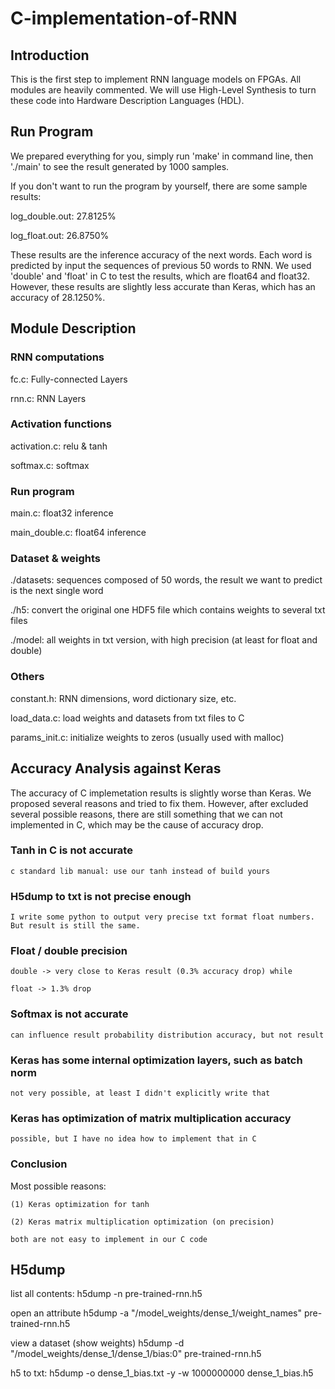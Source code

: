 # C-implementation-of-RNN

## Introduction
This is the first step to implement RNN language models on FPGAs. All modules are heavily commented. We will use High-Level Synthesis to turn these code into Hardware Description Languages (HDL). 

## Run Program
We prepared everything for you, simply run 'make' in command line, then './main' to see the result generated by 1000 samples.

If you don't want to run the program by yourself, there are some sample results:

log_double.out: 27.8125% 

log_float.out: 26.8750% 

These results are the inference accuracy of the next words. Each word is predicted by input the sequences of previous 50 words to RNN. We used 'double' and 'float' in C to test the results, which are float64 and float32. However, these results are slightly less accurate than Keras, which has an accuracy of 28.1250%. 

## Module Description

### RNN computations
fc.c: Fully-connected Layers 

rnn.c: RNN Layers 

### Activation functions
activation.c: relu & tanh 

softmax.c: softmax 

### Run program
main.c: float32 inference 

main_double.c: float64 inference 


### Dataset & weights
./datasets: sequences composed of 50 words, the result we want to predict is the next single word 

./h5: convert the original one HDF5 file which contains weights to several txt files 

./model: all weights in txt version, with high precision (at least for float and double) 


### Others
constant.h: RNN dimensions, word dictionary size, etc. 

load_data.c: load weights and datasets from txt files to C 

params_init.c: initialize weights to zeros (usually used with malloc) 

## Accuracy Analysis against Keras 
The accuracy of C implemetation results is slightly worse than Keras. We proposed several reasons and tried to fix them. However, after excluded several possible reasons, there are still something that we can not implemented in C, which may be the cause of accuracy drop.

### Tanh in C is not accurate 

	c standard lib manual: use our tanh instead of build yours 

### H5dump to txt is not precise enough

	I write some python to output very precise txt format float numbers. But result is still the same. 

### Float / double precision

	double -> very close to Keras result (0.3% accuracy drop) while 
  
	float -> 1.3% drop 

### Softmax is not accurate

	can influence result probability distribution accuracy, but not result 

### Keras has some internal optimization layers, such as batch norm 

	not very possible, at least I didn't explicitly write that 

### Keras has optimization of matrix multiplication accuracy 
	possible, but I have no idea how to implement that in C 

### Conclusion

  Most possible reasons:
  
	(1) Keras optimization for tanh
  
	(2) Keras matrix multiplication optimization (on precision)
	
	both are not easy to implement in our C code
## H5dump

list all contents: 
h5dump -n pre-trained-rnn.h5 

open an attribute 
h5dump -a "/model_weights/dense_1/weight_names" pre-trained-rnn.h5 

view a dataset (show weights) 
h5dump -d "/model_weights/dense_1/dense_1/bias:0" pre-trained-rnn.h5 

h5 to txt: 
h5dump -o dense_1_bias.txt -y -w 1000000000 dense_1_bias.h5 
